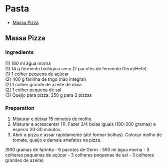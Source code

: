 # Pasta

- [Massa Pizza](#massa-pizza)

## Massa Pizza

### Ingredients

(1) 180 ml água morna\
(1) 14 g fermento biológico seco (2 pacotes de fermento Germ/Hefe)\
(1) 1 colher pequena de açúcar\
(2) 400 g farinha de trigo (não integral)\
(2) 1 colher grande de azeite de oliva\
(2) 1 colher pequena de sal\
(3) Queijo para pizza: 250 g para 2 pizzas

### Preparation

1. Misturar e deixar 15 minutos de molho.
2. Misturar e acrescentar (1). Fazer 3/4 bolas iguais (180-200 gramas) e esperar 20-30 minutos.
3. Abrir a pizza e assar rapidamente (até formar bolhas). Colocar molho de tomate, queijo e demais artefatos na pizza.

(900 gramas de farinha - 6 pacotes de Germ - 550 ml água morna - 3 colheres pequenas de açúcar - 3 colheres pequenas de sal - 3 colheres grandes de azeite)
